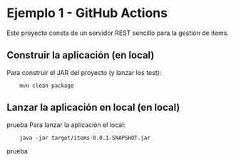 # Ejemplo 1 - GitHub Actions

Este proyecto consta de un servidor REST sencillo para la gestión de items.

## Construir la aplicación (en local)

Para construir el JAR del proyecto (y lanzar los test):

```
    mvn clean package
```

## Lanzar la aplicación en local (en local)
prueba
Para lanzar la aplicación el local:

```
    java -jar target/items-0.0.1-SNAPSHOT.jar 
```
prueba